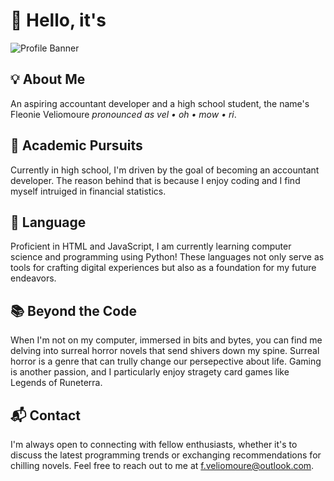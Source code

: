# 👋 Hello, it's

![Profile Banner](https://i.pinimg.com/originals/5c/3a/0d/5c3a0dbd87d6bd5e6a4718fa8552e22d.png)

## 💡 About Me

An aspiring accountant developer and a high school student, the name's Fleonie Veliomoure *pronounced as vel • oh • mow • ri*.  

## 💼 Academic Pursuits

Currently in high school, I'm driven by the goal of becoming an accountant developer. The reason behind that is because I enjoy coding and I find myself intruiged in financial statistics. 

## 🚀 Language

Proficient in HTML and JavaScript, I am currently learning computer science and programming using Python! These languages not only serve as tools for crafting digital experiences but also as a foundation for my future endeavors.

## 📚 Beyond the Code

When I'm not on my computer, immersed in bits and bytes, you can find me delving into surreal horror novels that send shivers down my spine. Surreal horror is a genre that can trully change our persepective about life. Gaming is another passion, and I particularly enjoy stragety card games like Legends of Runeterra.

## 📬 Contact

I'm always open to connecting with fellow enthusiasts, whether it's to discuss the latest programming trends or exchanging recommendations for chilling novels. Feel free to reach out to me at f.veliomoure@outlook.com.
